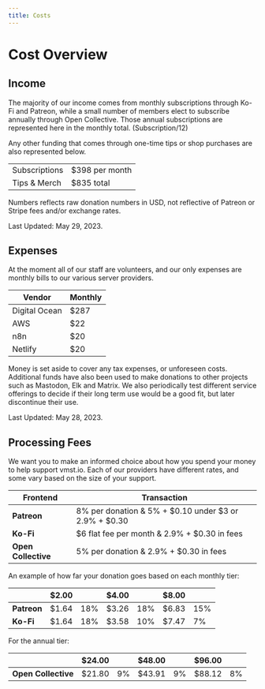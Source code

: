 ```yaml
---
title: Costs
---
```


# Cost Overview

## Income

The majority of our income comes from monthly subscriptions through Ko-Fi and Patreon, while a small number of members elect to subscribe annually through Open Collective.
Those annual subscriptions are represented here in the monthly total. (Subscription/12)

Any other funding that comes through one-time tips or shop purchases are also represented below.

|               |                |
|---------------|----------------|
| Subscriptions | $398 per month |
| Tips & Merch  | $835 total     |

Numbers reflects raw donation numbers in USD, not reflective of Patreon or Stripe fees and/or exchange rates.

Last Updated: May 29, 2023.

## Expenses

At the moment all of our staff are volunteers, and our only expenses are monthly bills to our various server providers.

| **Vendor**    | **Monthly** |
|---------------|-------------|
| Digital Ocean | $287        |
| AWS           | $22         |
| n8n           | $20         |
| Netlify       | $20         |

Money is set aside to cover any tax expenses, or unforeseen costs.
Additional funds have also been used to make donations to other projects such as Mastodon, Elk and Matrix.
We also periodically test different service offerings to decide if their long term use would be a good fit, but later discontinue their use.

Last Updated: May 28, 2023.

## Processing Fees

We want you to make an informed choice about how you spend your money to help support vmst.io.
Each of our providers have different rates, and some vary based on the size of your support.

| **Frontend**        | **Transaction**                                            |
|---------------------|------------------------------------------------------------|
| **Patreon**         | 8% per donation & 5% + $0.10 under $3 or 2.9% + $0.30      |
| **Ko-Fi**           | $6 flat fee per month & 2.9% + $0.30 in fees               |
| **Open Collective** | 5% per donation & 2.9% + $0.30 in fees                     |

An example of how far your donation goes based on each monthly tier:

|             | **$2.00** |          | **$4.00** |          | **$8.00** |     |
|-------------|-----------|----------|-----------|----------|-----------|-----|
| **Patreon** | $1.64     | 18%      | $3.26     | 18%      | $6.83     | 15% |
| **Ko-Fi**   | $1.64     | 18%      | $3.58     | 10%      | $7.47     | 7%  |

For the annual tier:

|             | **$24.00** |          | **$48.00** |          | **$96.00** |     |
|-------------|-----------|----------|-----------|----------|-----------|-----|
| **Open Collective** | $21.80     | 9%      | $43.91     | 9%      | $88.12     | 8% |
